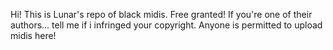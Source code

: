 Hi! This is Lunar's repo of black midis. Free granted!
If you're one of their authors...
tell me if i infringed your copyright.
Anyone is permitted to upload midis here!
